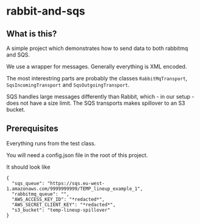 # rabbit-and-sqs

## What is this?
A simple project which demonstrates how to send data to both rabbitmq and SQS. 

We use a wrapper for messages. Generally everything is XML encoded. 

The most interestring parts are probably the classes `RabbitMqTransport`, `SqsIncomingTransport` and `SqsOutgoingTransport`. 

SQS handles large messages differently than Rabbit, which - in our setup - does not have a size limit. The SQS transports makes spillover to an S3 bucket. 

## Prerequisites
Everything runs from the test class. 

You will need a config.json file in the root of this project. 

It should look like 

```
{
  "sqs_queue": "https://sqs.eu-west-1.amazonaws.com/9999999999/TEMP_lineup_example_1",
  "rabbitmq_queue": "",
  "AWS_ACCESS_KEY_ID": "*redacted*",
  "AWS_SECRET_CLIENT_KEY": "*redacted*",
  "s3_bucket": "temp-lineup-spillover"
}

```

